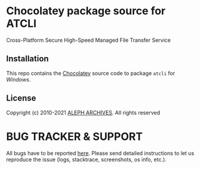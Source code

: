 
# Chocolatey package source for ATCLI

Cross-Platform Secure High-Speed Managed File Transfer Service

## Installation

This repo contains the [Chocolatey](https://community.chocolatey.org/packages?q=atcli) source code to package `atcli` for _Windows_.

## License
Copyright (c) 2010-2021 [ALEPH ARCHIVES](https://aleph-archives.com/). All rights reserved

# BUG TRACKER & SUPPORT

All bugs have to be reported [here](https://github.com/alephtransfer/chocolatey-atcli/issues). Please send detailed instructions to let us reproduce the issue (logs, stacktrace, screenshots, os info, etc.).
